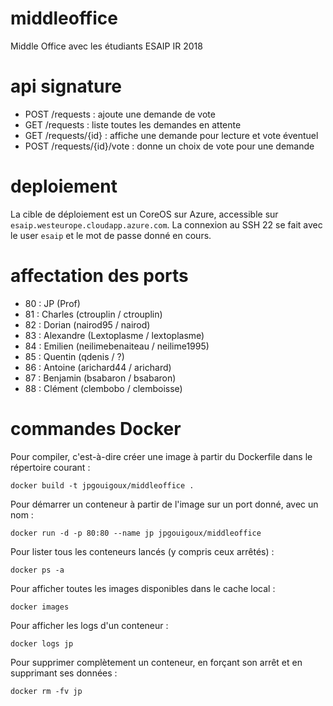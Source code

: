 # middleoffice
Middle Office avec les étudiants ESAIP IR 2018

# api signature
- POST /requests : ajoute une demande de vote
- GET /requests : liste toutes les demandes en attente
- GET /requests/{id} : affiche une demande pour lecture et vote éventuel
- POST /requests/{id}/vote : donne un choix de vote pour une demande

# deploiement
La cible de déploiement est un CoreOS sur Azure, accessible sur `esaip.westeurope.cloudapp.azure.com`. La connexion au SSH 22 se fait avec le user `esaip` et le mot de passe donné en cours.

# affectation des ports
- 80 : JP (Prof)
- 81 : Charles (ctrouplin / ctrouplin)
- 82 : Dorian (nairod95 / nairod)
- 83 : Alexandre (Lextoplasme / lextoplasme)
- 84 : Emilien (neilimebenaiteau / neilime1995)
- 85 : Quentin (qdenis / ?)
- 86 : Antoine (arichard44 / arichard)
- 87 : Benjamin (bsabaron / bsabaron)
- 88 : Clément (clembobo / clemboisse)

# commandes Docker
Pour compiler, c'est-à-dire créer une image à partir du Dockerfile dans le répertoire courant :

    docker build -t jpgouigoux/middleoffice .

Pour démarrer un conteneur à partir de l'image sur un port donné, avec un nom :

    docker run -d -p 80:80 --name jp jpgouigoux/middleoffice

Pour lister tous les conteneurs lancés (y compris ceux arrêtés) :

    docker ps -a

Pour afficher toutes les images disponibles dans le cache local :

	docker images

Pour afficher les logs d'un conteneur :

	docker logs jp

Pour supprimer complètement un conteneur, en forçant son arrêt et en supprimant ses données :

    docker rm -fv jp